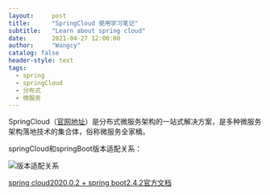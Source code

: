 ```yaml
---
layout:     post
title:      "SpringCloud 使用学习笔记"
subtitle:   "Learn about spring cloud"
date:       2021-04-27 12:00:00
author:     "Wangcy"
catalog: false
header-style: text
tags:
  - spring 
  - springCloud
  - 分布式
  - 微服务
---
```


SpringCloud（[官网地址](https://spring.io/projects/spring-cloud)）是分布式微服务架构的一站式解决方案，是多种微服务架构落地技术的集合体，俗称微服务全家桶。

springCloud和springBoot版本适配关系：

![版本适配关系](F:\strato-sail\strato-sail.GitHub.io\img\in-post\springcloud\springcloud-01.png)

[spring cloud2020.0.2 + spring boot2.4.2官方文档](https://docs.spring.io/spring-cloud/docs/current/reference/html/)